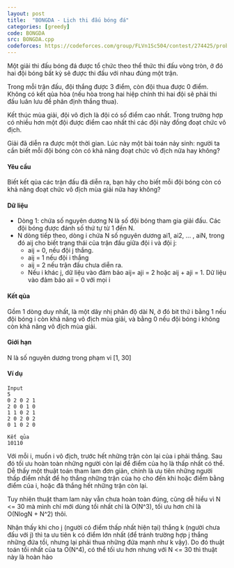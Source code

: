 ```yaml
---
layout: post
title:  "BONGDA - Lịch thi đấu bóng đá"
categories: [greedy]
code: BONGDA
src: BONGDA.cpp
codeforces: https://codeforces.com/group/FLVn1Sc504/contest/274425/problem/V
---
```



Một giải thi đấu bóng đá được tổ chức theo thể thức thi đấu vòng tròn, ở đó hai đội bóng bất kỳ sẽ được thi đấu với nhau đúng một trận.

Trong mỗi trận đấu, đội thắng được 3 điểm, còn đội thua được 0 điểm. Không có kết qủa hòa (nếu hòa trong hai hiệp chính thì hai đội sẽ phải thi đấu luân lưu để phân định thắng thua).

Kết thúc mùa giải, đội vô địch là đội có số điểm cao nhất. Trong trường hợp có nhiều hơn một đội được điểm cao nhất thì các đội này đồng đoạt chức vô địch.

Giải đã diễn ra được một thời gian. Lúc này một bài toán nảy sinh: người ta cần biết mỗi đội bóng còn có khả năng đoạt chức vô địch nữa hay không?

#### Yêu cầu

Biết kết qủa các trận đấu đã diễn ra, bạn hãy cho biết mỗi đội bóng còn có khả năng đoạt chức vô địch mùa giải nữa hay không?

#### Dữ liệu

+ Dòng 1: chứa số nguyên dương N là số đội bóng tham gia giải đấu. Các đội bóng được đánh số thứ tự từ 1 đến N.
+ N dòng tiếp theo, dòng i chứa N số nguyên dương ai1, ai2, ... , aiN, trong đó aij cho biết trạng thái của trận đấu giữa đội i và đội j:
    + aij = 0, nếu đội j thắng.
    + aij = 1 nếu đội i thắng
    + aij = 2 nếu trận đấu chưa diễn ra.
    + Nếu i khác j, dữ liệu vào đảm bảo aij\= aji = 2 hoặc aij + aji = 1. Dữ liệu vào đảm bảo aii = 0 với mọi i
        

#### Kết qủa

Gồm 1 dòng duy nhất, là một dãy nhị phân độ dài N, ở đó bit thứ i bằng 1 nếu đội bóng i còn khả năng vô địch mùa giải, và bằng 0 nếu đội bóng i không còn khả năng vô địch mùa giải.

#### Giới hạn

N là số nguyên dương trong phạm vi \[1, 30\]

#### Ví dụ

```
Input
5
0 2 0 2 1 
2 0 0 1 0 
1 1 0 2 1 
2 0 2 0 2 
0 1 0 2 0

Kết qủa
10110
```

<!--more-->




Với mỗi i, muốn i vô địch, trước hết những trận còn lại của i phải thắng. Sau đó tối ưu hoàn toàn những người còn lại để điểm của họ là thấp nhất có thể. Dễ thấy một thuật toán tham lam đơn giản, chính là ưu tiên những người thấp điểm nhất để họ thắng những trận của họ cho đến khi hoặc điểm bằng điểm của i, hoặc đã thắng hết những trận còn lại. 

Tuy nhiên thuật tham lam này vẫn chưa hoàn toàn đúng, cũng dễ hiểu vì N <= 30 mà mình chỉ mới dùng tồi nhất chỉ là O(N^3), tối ưu hơn chỉ là O(NlogN + N^2) thôi. 

Nhận thấy khi cho j (người có điểm thấp nhất hiện tại) thắng k (người chưa đấu với j) thì ta ưu tiên k có điểm lớn nhất (để tránh trường hợp j thắng những đứa tồi, nhưng lại phải thua những đứa mạnh như k vậy). Do đó thuật toán tồi nhất của ta O(N^4), có thể tối ưu hơn nhưng với N <= 30 thì thuật này là hoàn hảo
